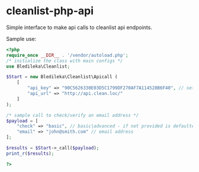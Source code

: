 # cleanlist-php-api
Simple interface to make api calls to cleanlist api endpoints.

Sample use:

```php
<?php
require_once __DIR__ . '/vendor/autoload.php';
/* initialize the class with main configs */
use Bledileka\Cleanlist;

$Start = new Bledileka\Cleanlist\Apicall (
	[
		"api_key" => "90C5626330E03D5C1799DF270AF7A114528B6F40", // set your api key
		"api_url" => "http://api.clean.loc/"
	]
);

/* sample call to check/verify an email address */
$payload = [
	"check" => "basic", // basic|advanced - if not provided is defaulted on basic
	"email" => "john@smith.com" // email address
];

$results = $Start->_call($payload);
print_r($results);

?>
```
